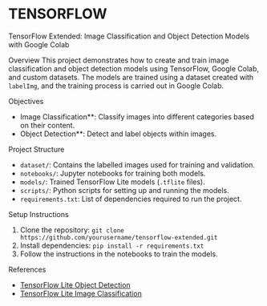 # TENSORFLOW
TensorFlow Extended: Image Classification and Object Detection Models with Google Colab


Overview
This project demonstrates how to create and train image classification and object detection models using TensorFlow, Google Colab, and custom datasets. The models are trained using a dataset created with `labelImg`, and the training process is carried out in Google Colab.

Objectives
- Image Classification**: Classify images into different categories based on their content.
- Object Detection**: Detect and label objects within images.

Project Structure
- `dataset/`: Contains the labelled images used for training and validation.
- `notebooks/`: Jupyter notebooks for training both models.
- `models/`: Trained TensorFlow Lite models (`.tflite` files).
- `scripts/`: Python scripts for setting up and running the models.
- `requirements.txt`: List of dependencies required to run the project.

Setup Instructions
1. Clone the repository: `git clone https://github.com/yourusername/tensorflow-extended.git`
2. Install dependencies: `pip install -r requirements.txt`
3. Follow the instructions in the notebooks to train the models.

References
- [TensorFlow Lite Object Detection](https://www.tensorflow.org/lite/models/modify/model_maker/object_detection)
- [TensorFlow Lite Image Classification](https://www.tensorflow.org/lite/models/modify/model_maker/image_classification)

